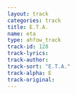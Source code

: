 ```yaml
---
layout: track
categories: track
title: E.T.A.
name: eta
type: ahfow_track
track-id: 128
track-lyrics: 
track-author: 
track-sort: "E.T.A."
track-alpha: E
track-original: 
---
```

